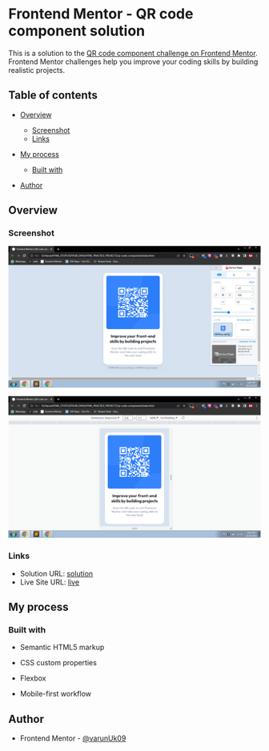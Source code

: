 # Frontend Mentor - QR code component solution

This is a solution to the [QR code component challenge on Frontend Mentor](https://www.frontendmentor.io/challenges/qr-code-component-iux_sIO_H). Frontend Mentor challenges help you improve your coding skills by building realistic projects. 

## Table of contents

- [Overview](#overview)
  - [Screenshot](#screenshot)
  - [Links](#links)
- [My process](#my-process)
  - [Built with](#built-with)
  
- [Author](#author)




## Overview

### Screenshot


![desktop-model](./screenshot/desktop.png)

![mobile-model](./screenshot/mobile.png)


### Links

- Solution URL: [solution](https://github.com/varunUk09/HTML_PRACTICE_PROJECTS/tree/master/qr-code-component)
- Live Site URL: [live](https://varunuk09.github.io/HTML_PRACTICE_PROJECTS/qr-code-component/)

## My process

### Built with

- Semantic HTML5 markup
- CSS custom properties
- Flexbox

- Mobile-first workflow


## Author

- Frontend Mentor - [@varunUk09](https://www.frontendmentor.io/profile/@varunUk09)
